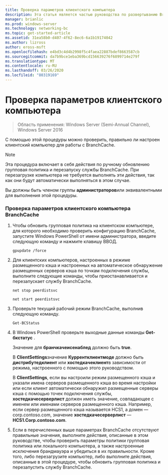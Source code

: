 ```yaml
---
title: Проверка параметров клиентского компьютера
description: Эта статья является частью руководства по развертыванию BranchCache для Windows Server 2016, в котором показано, как развернуть BranchCache в распределенном и размещенном режимах кэша для оптимизации использования пропускной способности глобальной сети в филиалах.
manager: brianlic
ms.prod: windows-server
ms.technology: networking-bc
ms.topic: get-started-article
ms.assetid: 31ea58b0-d407-4f62-8ec6-6a1b19174042
ms.author: lizross
author: eross-msft
ms.openlocfilehash: e4bd3c4d4b2998f5c4faea22887bdef8663587cb
ms.sourcegitcommit: da7b9bce1eba369bcd156639276f6899714e279f
ms.translationtype: MT
ms.contentlocale: ru-RU
ms.lasthandoff: 03/26/2020
ms.locfileid: "80319169"
---
```

# <a name="verify-client-computer-settings"></a>Проверка параметров клиентского компьютера

>Область применения: Windows Server (Semi-Annual Channel), Windows Server 2016

С помощью этой процедуры можно проверить, правильно ли настроен клиентский компьютер для работы с BranchCache.  
  
> [!NOTE]  
> Эта процедура включает в себя действия по ручному обновлению групповая политика и перезапуску службы BranchCache. При перезагрузке компьютера не требуется выполнять эти действия, так как они будут автоматически выполняться в этом случае.  
  
Вы должны быть членом группы **администраторов**или эквивалентными для выполнения этой процедуры.  
  
### <a name="to-verify-branchcache-client-computer-settings"></a>Проверка параметров клиентского компьютера BranchCache  
  
1.  Чтобы обновить групповая политика на клиентском компьютере, для которого необходимо проверить конфигурацию BranchCache, запустите Windows PowerShell от имени администратора, введите следующую команду и нажмите клавишу ВВОД.  
  
    `gpupdate /force`  
  
2.  Для клиентских компьютеров, настроенных в режиме размещенного кэша и настроенных на автоматическое обнаружение размещенных серверов кэша по точкам подключения службы, выполните следующие команды, чтобы приостанавливается и перезапускает службу BranchCache.  
  
    `net stop peerdistsvc`  
  
    `net start peerdistsvc`  
  
3.  Проверьте текущий рабочий режим BranchCache, выполнив следующую команду.  
  
    `Get-BCStatus`  
  
4.  В Windows PowerShell проверьте выходные данные команды **Get-бкстатус** .  
  
    Значение для **бранчкачеисенаблед** должно быть **true**.  
  
    В **ClientSettings**значение **Куррентклиентмоде** должно быть **дистрибутедклиент** или **хостедкачеклиент**в зависимости от режима, настроенного с помощью этого руководством.  
  
    В **ClientSettings**, если вы настроили режим размещенного кэша и указали имена серверов размещенного кэша во время настройки или если клиент автоматически обнаружил размещенные серверы кэша с помощью точек подключения службы, **хостедкачесерверлист** должен иметь значение, совпадающее с именем или именами серверов размещенного кэша. Например, если сервер размещенного кэша называется HCS1, а домен — corp.contoso.com, значение **хостедкачесерверлист** — **HCS1.Corp.contoso.com**.  
  
5.  Если в перечисленных выше параметрах BranchCache отсутствуют правильные значения, выполните действия, описанные в этом руководстве, чтобы проверить параметры политики групповая политика или локального компьютера, а также настроенные исключения брандмауэра и убедиться в их правильности. Кроме того, либо перезагрузите компьютер, либо выполните действия, описанные в этой процедуре, чтобы обновить групповая политика и перезапустить службу BranchCache.  
  


